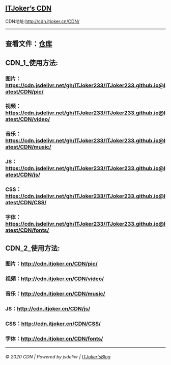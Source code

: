 <html>

<head>
    <meta name="theme-color" content="rgb(17,14,9)">



<body>
    <div class="container">
        <div class="row">
            <div class="col-sm-12">
                <h2><a href="https://cdn.itjoker.cn">ITJoker’s CDN</a></h2>
                <p>CDN地址:<a href="http://cdn.itjoker.cn/CDN/">http://cdn.itjoker.cn/CDN/</a> </p>
                <hr>
            </div>
            <div class="col-sm-9">
                <h2>查看文件：<a href="https://github.com/ITJoker233/ITJoker233.github.io/tree/master/CDN">仓库</a></h2>
            </div>
            <div class="col-sm-9">
                <h2>CDN_1_使用方法:</h2>
                <h3>图片：<a href="https://cdn.jsdelivr.net/gh/ITJoker233/ITJoker233.github.io@latest/CDN/pic/">https://cdn.jsdelivr.net/gh/ITJoker233/ITJoker233.github.io@latest/CDN/pic/</a></h3>
                <h3>视频：<a href="https://cdn.jsdelivr.net/gh/ITJoker233/ITJoker233.github.io@latest/CDN/video/">https://cdn.jsdelivr.net/gh/ITJoker233/ITJoker233.github.io@latest/CDN/video/</a></h3>
                <h3>音乐：<a href="https://cdn.jsdelivr.net/gh/ITJoker233/ITJoker233.github.io@latest/CDN/music/">https://cdn.jsdelivr.net/gh/ITJoker233/ITJoker233.github.io@latest/CDN/music/</a></h3>
                <h3>JS：<a href="https://cdn.jsdelivr.net/gh/ITJoker233/ITJoker233.github.io@latest/CDN/js/">https://cdn.jsdelivr.net/gh/ITJoker233/ITJoker233.github.io@latest/CDN/js/</a></h3>
                <h3>CSS：<a href="https://cdn.jsdelivr.net/gh/ITJoker233/ITJoker233.github.io@latest/CDN/js/">https://cdn.jsdelivr.net/gh/ITJoker233/ITJoker233.github.io@latest/CDN/CSS/</a></h3>
                <h3>字体：<a href="https://cdn.jsdelivr.net/gh/ITJoker233/ITJoker233.github.io@latest/CDN/js/">https://cdn.jsdelivr.net/gh/ITJoker233/ITJoker233.github.io@latest/CDN/fonts/</a></h3>
            </div>
            <div class="col-sm-9">
                <h2>CDN_2_使用方法:</h2>
                <h3>图片：<a href="http://cdn.itjoker.cn/CDN/pic/">http://cdn.itjoker.cn/CDN/pic/</a></h3>
                <h3>视频：<a href="http://cdn.itjoker.cn/CDN/video/">http://cdn.itjoker.cn/CDN/video/</a></h3>
                <h3>音乐：<a href="http://cdn.itjoker.cn/CDN/music/">http://cdn.itjoker.cn/CDN/music/</a></h3>
                <h3>JS：<a href="http://cdn.itjoker.cn/CDN/js/">http://cdn.itjoker.cn/CDN/js/</a></h3>
                <h3>CSS：<a href="http://cdn.itjoker.cn/CDN/js/">http://cdn.itjoker.cn/CDN/CSS/</a></h3>
                <h3>字体：<a href="http://cdn.itjoker.cn/CDN/js/">http://cdn.itjoker.cn/CDN/fonts/</a></h3>
            </div>
        </div>
        <hr>
        <div class="row">
            <div class="col-sm-12">
                <h6>© 2020 CDN | Powered by jsdelivr | <a href="https://blog.itjoker.cn">ITJoker'sBlog</a></h6>
            </div>
        </div>
    </div>
    </div>
</body>

</html>
